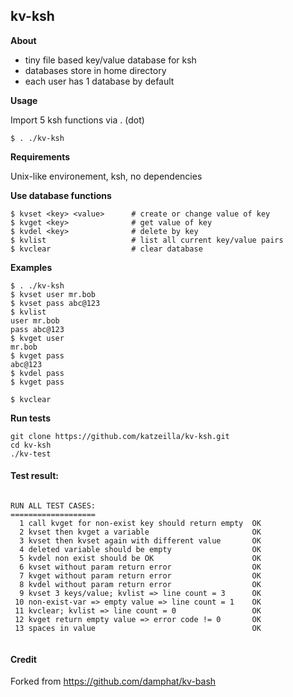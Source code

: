 ## kv-ksh 

**About**

 - tiny file based key/value database for ksh
 - databases store in home directory
 - each user has 1 database by default


**Usage**

Import 5 ksh functions via . (dot)

```
$ . ./kv-ksh
```
 
**Requirements**

Unix-like environement, ksh, no dependencies


**Use database functions**

```
$ kvset <key> <value>      # create or change value of key
$ kvget <key>              # get value of key
$ kvdel <key>              # delete by key
$ kvlist                   # list all current key/value pairs
$ kvclear                  # clear database
```

**Examples**

``` 
$ . ./kv-ksh
$ kvset user mr.bob
$ kvset pass abc@123
$ kvlist
user mr.bob
pass abc@123
$ kvget user
mr.bob
$ kvget pass
abc@123
$ kvdel pass
$ kvget pass

$ kvclear
```

**Run tests**

```
git clone https://github.com/katzeilla/kv-ksh.git
cd kv-ksh
./kv-test
```

#### Test result:

```

RUN ALL TEST CASES:
===================
  1 call kvget for non-exist key should return empty  OK
  2 kvset then kvget a variable                       OK
  3 kvset then kvset again with different value       OK
  4 deleted variable should be empty                  OK
  5 kvdel non exist should be OK                      OK
  6 kvset without param return error                  OK
  7 kvget without param return error                  OK
  8 kvdel without param return error                  OK
  9 kvset 3 keys/value; kvlist => line count = 3      OK
 10 non-exist-var => empty value => line count = 1    OK
 11 kvclear; kvlist => line count = 0                 OK
 12 kvget return empty value => error code != 0       OK
 13 spaces in value                                   OK


```

#### Credit 

Forked from https://github.com/damphat/kv-bash
